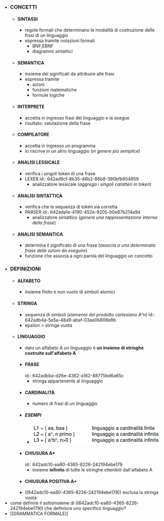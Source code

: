 - ### CONCETTI
	- #### SINTASSI
		- regole formali che determinano le modalità di costruzione delle frasi di un linguaggio
		- espressa tramite notazioni formali
			- BNF,EBNF
			- diagrammi sintattici
	- #### SEMANTICA
		- insieme dei significati da attribuire alle frasi
		- espressa tramite
			- azioni
			- funzioni matematiche
			- formule logiche
	- #### INTERPRETE
		- accetta in ingresso frasi del linguaggio e le esegue
		- risultato: valutazione della frase
	- #### COMPILATORE
		- accetta in ingresso un programma
		- lo riscrive in un altro linguaggio (*in genere più semplice*)
	- #### ANALISI LESSICALE
		- verifica i singoli token di una frase
		- LEXER
		  id:: 642ad9cf-8b35-46b2-86b8-390bfb954859
			- analizzatore lessicale (*aggrega i singoli caratteri in token*)
	- #### ANALISI SINTATTICA
		- verifica che la sequenza di token sia corretta
		- PARSER
		  id:: 642ada1e-4190-452e-9205-b0e87b214a9d
			- analizzatore sintattico (*genera una rappresentazione interna della frase*)
	- #### ANALISI SEMANTICA
		- determina il significato di una frase (*associa a una determinata frase delle azioni da eseguire*)
		- funzione che associa a ogni parola del linguaggio un concetto
- ### DEFINIZIONI
	- #### ALFABETO
		- insieme finito e non vuoto di simboli atomici
	- #### STRINGA
		- sequenza di simboli (*elemento del prodotto cartesiano A^n*)
		  id:: 642adb4a-5a5a-48a9-abaf-03aa0b808e8b
		- epsilon = stringa vuota
	- #### LINGUAGGIO
		- dato un alfabeto A un linguaggio è **un insieme di stringhe costruite sull'alfabeto A**
		- #### FRASE
		  id:: 642adbba-d26e-4362-a162-88775bd6a65c
			- stringa appartenente al linguaggio
		- #### CARDINALITÀ
			- numero di frasi di un linguaggio
		- ##### ESEMPI
			- ![image.png](../assets/image_1680530447048_0.png)
		- #### CHIUSURA A*
		  id:: 642adc10-ea80-4365-8226-242194ebe179
			- insieme **infinito** di tutte le stringhe ottenibili dall'alfabeto A
		- #### CHIUSURA POSITIVA A+
		- ((642adc10-ea80-4365-8226-242194ebe179)) esclusa la stringa vuota
- come definire il sottoinsieme di ((642adc10-ea80-4365-8226-242194ebe179)) che definisce uno specifico linguaggio?
- [[GRAMMATICA FORMALE]]